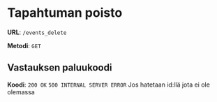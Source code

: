 # Tapahtuman poisto

**URL**: `/events_delete`

**Metodi**: `GET`

## Vastauksen paluukoodi

**Koodi**: 
`200 OK`
`500 INTERNAL SERVER ERROR` 
Jos hatetaan id:llä jota ei ole olemassa
